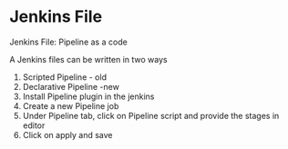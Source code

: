 # Jenkins File

Jenkins File: Pipeline as a code

A Jenkins files can be written in two ways 
1) Scripted Pipeline - old  
2) Declarative Pipeline -new
3) Install Pipeline plugin in the jenkins
4) Create a new Pipeline job 
5) Under Pipeline tab, click on Pipeline script and provide the stages in editor
6) Click on apply and save
